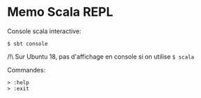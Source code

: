 # Memo Scala REPL

Console scala interactive:

    $ sbt console
    
/!\ Sur Ubuntu 18, pas d'affichage en console si on utilise `$ scala`

Commandes:

    > :help
    > :exit